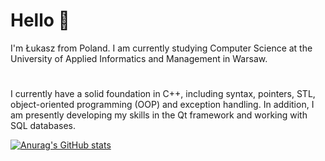 # Hello 👋
I'm Łukasz from Poland. I am currently studying Computer Science at the University of Applied Informatics and Management in Warsaw.
#
I currently have a solid foundation in C++, including syntax, pointers, STL, object-oriented programming (OOP) and exception handling. In addition, I am presently developing my skills in the Qt framework and working with SQL databases.

[![Anurag's GitHub stats](https://github-readme-stats.vercel.app/api?username=KryskiewiczLukasz)](https://github.com/anuraghazra/github-readme-stats)


<!---
KryskiewiczLukasz/KryskiewiczLukasz is a ✨ special ✨ repository because its `README.md` (this file) appears on your GitHub profile.
You can click the Preview link to take a look at your changes.
--->
